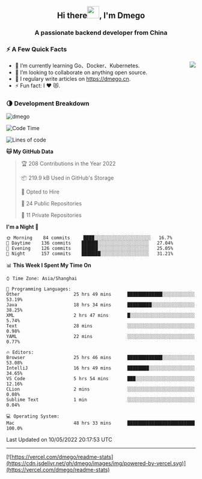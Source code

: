 <h2 align="center">Hi there<img src="https://cdn.jsdelivr.net/gh/dmego/images/img/Hi.gif" height="32" />, I'm Dmego </h2>
<h3 align="center">A passionate backend developer from China</h3>

### ⚡️ A Few Quick Facts

<img align="right" src="https://readme-stats-dmego.vercel.app/api?username=dmego&show_icons=true&icon_color=1573B3&hide_title=true&text_color=718096&bg_color=00000000&hide_border=true"/>

<ul>
    <li> 🌱 I’m currently learning Go、Docker、Kubernetes.</li>
    <li> 👯 I’m looking to collaborate on anything open source.</li>
    <li> 📝 I regulary write articles on <a href="https://dmego.cn">https://dmego.cn</a>.</li>
    <li> ⚡ Fun fact: I ❤️ 😻.</li>
</ul>

### 🌗 Development Breakdown

<img src="https://komarev.com/ghpvc/?username=dmego" alt="dmego" />

<!--START_SECTION:waka-->
![Code Time](http://img.shields.io/badge/Code%20Time-1%2C253%20hrs%202%20mins-blue)

![Lines of code](https://img.shields.io/badge/From%20Hello%20World%20I%27ve%20Written-246%20Thousand%20lines%20of%20code-blue)

**🐱 My GitHub Data** 

> 🏆 208 Contributions in the Year 2022
 > 
> 📦 219.9 kB Used in GitHub's Storage 
 > 
> 💼 Opted to Hire
 > 
> 📜 24 Public Repositories 
 > 
> 🔑 11 Private Repositories  
 > 
**I'm a Night 🦉** 

```text
🌞 Morning    84 commits     ████░░░░░░░░░░░░░░░░░░░░░   16.7% 
🌆 Daytime    136 commits    ██████░░░░░░░░░░░░░░░░░░░   27.04% 
🌃 Evening    126 commits    ██████░░░░░░░░░░░░░░░░░░░   25.05% 
🌙 Night      157 commits    ███████░░░░░░░░░░░░░░░░░░   31.21%

```


📊 **This Week I Spent My Time On** 

```text
⌚︎ Time Zone: Asia/Shanghai

💬 Programming Languages: 
Other                    25 hrs 49 mins      █████████████░░░░░░░░░░░░   53.19% 
Java                     18 hrs 34 mins      █████████░░░░░░░░░░░░░░░░   38.25% 
XML                      2 hrs 47 mins       █░░░░░░░░░░░░░░░░░░░░░░░░   5.74% 
Text                     28 mins             ░░░░░░░░░░░░░░░░░░░░░░░░░   0.98% 
YAML                     22 mins             ░░░░░░░░░░░░░░░░░░░░░░░░░   0.77%

🔥 Editors: 
Browser                  25 hrs 46 mins      █████████████░░░░░░░░░░░░   53.08% 
IntelliJ                 16 hrs 49 mins      ████████░░░░░░░░░░░░░░░░░   34.65% 
VS Code                  5 hrs 54 mins       ███░░░░░░░░░░░░░░░░░░░░░░   12.16% 
CLion                    2 mins              ░░░░░░░░░░░░░░░░░░░░░░░░░   0.08% 
Sublime Text             1 min               ░░░░░░░░░░░░░░░░░░░░░░░░░   0.04%

💻 Operating System: 
Mac                      48 hrs 33 mins      █████████████████████████   100.0%

```


 Last Updated on 10/05/2022 20:17:53 UTC
<!--END_SECTION:waka-->

---

[![https://vercel.com/dmego/readme-stats](https://cdn.jsdelivr.net/gh/dmego/images/img/powered-by-vercel.svg)](https://vercel.com/dmego/readme-stats)


